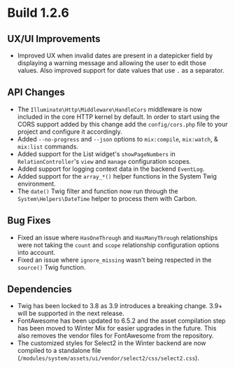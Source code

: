 # Build 1.2.6

## UX/UI Improvements
- Improved UX when invalid dates are present in a datepicker field by displaying a warning message and allowing the user to edit those values. Also improved support for date values that use `.` as a separator.

## API Changes
- The `Illuminate\Http\Middleware\HandleCors` middleware is now included in the core HTTP kernel by default. In order to start using the CORS support added by this change add the `config/cors.php` file to your project and configure it accordingly.
- Added `--no-progress` and `--json` options to `mix:compile`, `mix:watch`, & `mix:list` commands.
- Added support for the List widget's `showPageNumbers` in `RelationController`'s `view` and `manage` configuration scopes.
- Added support for logging context data in the backend `EventLog`.
- Added support for the `array_*()` helper functions in the System Twig environment.
- The `date()` Twig filter and function now run through the `System\Helpers\DateTime` helper to process them with Carbon.

## Bug Fixes
- Fixed an issue where `HasOneThrough` and `HasManyThrough` relationships were not taking the `count` and `scope` relationship configuration options into account.
- Fixed an issue where `ignore_missing` wasn't being respected in the `source()` Twig function.

## Dependencies
- Twig has been locked to 3.8 as 3.9 introduces a breaking change. 3.9+ will be supported in the next release.
- FontAwesome has been updated to 6.5.2 and the asset compilation step has been moved to Winter Mix for easier upgrades in the future. This also removes the vendor files for FontAwesome from the repository.
- The customized styles for Select2 in the Winter backend are now compiled to a standalone file (`/modules/system/assets/ui/vendor/select2/css/select2.css`).
